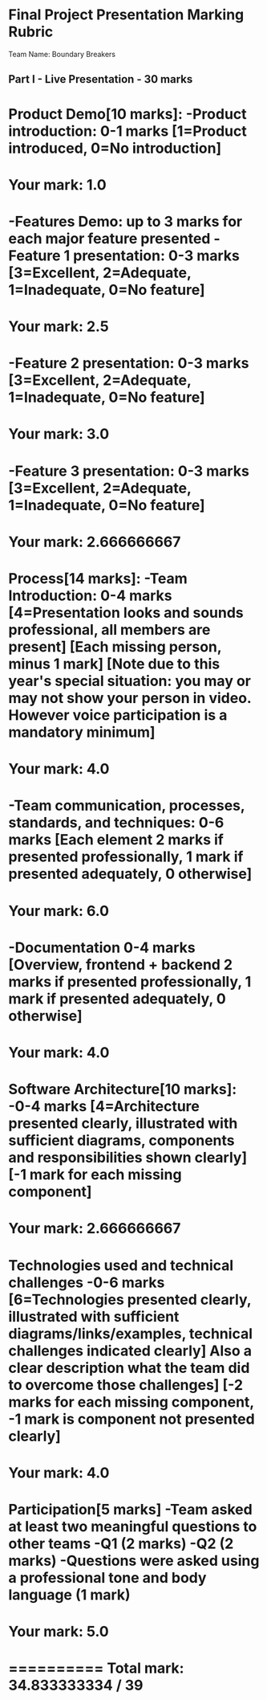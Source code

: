 Final Project Presentation Marking Rubric
=========================================
Team Name: Boundary Breakers

Part I - Live Presentation - 30 marks
------------------------------------
Product Demo[10 marks]:
-Product introduction: 0-1 marks [1=Product introduced, 0=No introduction]
==========
Your mark: 1.0
==========
-Features Demo: up to 3 marks for each major feature presented
-Feature 1 presentation: 
 0-3 marks [3=Excellent, 2=Adequate, 1=Inadequate, 0=No feature]
==========
 Your mark: 2.5
==========
-Feature 2 presentation: 
 0-3 marks [3=Excellent, 2=Adequate, 1=Inadequate, 0=No feature]
==========
 Your mark: 3.0
==========
-Feature 3 presentation: 
 0-3 marks [3=Excellent, 2=Adequate, 1=Inadequate, 0=No feature]
==========
 Your mark: 2.666666667
==========
Process[14 marks]:
-Team Introduction:
 0-4 marks 
 [4=Presentation looks and sounds professional, all members are present]
 [Each missing person, minus 1 mark]
 [Note due to this year's special situation: you may or may not show your person in video. However voice participation is a mandatory minimum]
==========
 Your mark: 4.0
==========
-Team communication, processes, standards, and techniques:
 0-6 marks 
 [Each element 2 marks if presented professionally, 1 mark if presented adequately, 0 otherwise]
==========
 Your mark: 6.0
==========
 -Documentation
 0-4 marks 
 [Overview, frontend + backend 2 marks if presented professionally, 1 mark if presented adequately, 0 otherwise]
==========
 Your mark: 4.0
==========
Software Architecture[10 marks]:
-0-4 marks
  [4=Architecture presented clearly, illustrated with sufficient diagrams, components and responsibilities shown clearly]
  [-1 mark for each missing component]
==========
 Your mark: 2.666666667
==========
Technologies used and technical challenges 
 -0-6 marks
  [6=Technologies presented clearly, illustrated with sufficient diagrams/links/examples, technical challenges indicated clearly]
  Also a clear description what the team did to overcome those challenges]
  [-2 marks for each missing component, -1 mark is component not presented clearly]
==========
 Your mark: 4.0
==========
Participation[5 marks]
 -Team asked at least two meaningful questions to other teams
 -Q1 (2 marks) 
 -Q2 (2 marks) 
 -Questions were asked using a professional tone and body language (1 mark) 
==========
 Your mark: 5.0
==========
==========
 Total mark: 34.833333334 / 39
==========
